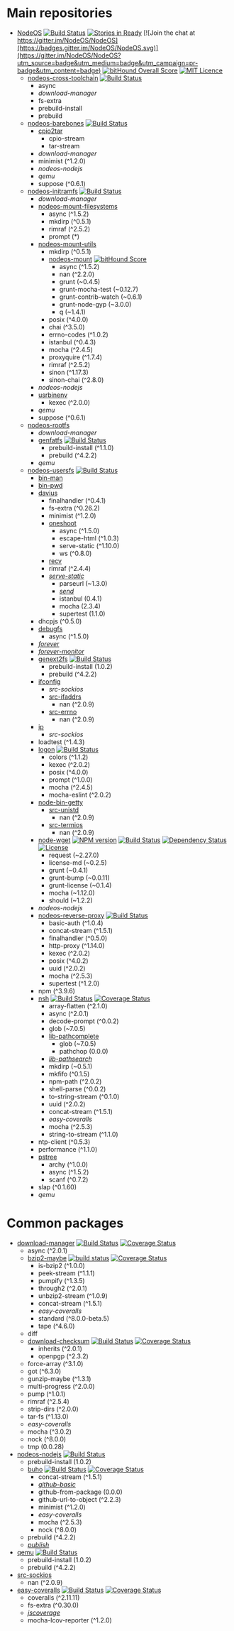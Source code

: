 # Main repositories
* [NodeOS](https://github.com/NodeOS/NodeOS)
  [![Build Status](https://semaphoreapp.com/api/v1/projects/71d72807-779a-40d3-a8d4-523cd0a52eb3/356164/shields_badge.svg)](https://semaphoreapp.com/nodeos/nodeos)
  [![Stories in Ready](https://badge.waffle.io/NodeOS/NodeOS.png?label=ready&title=Ready)](https://waffle.io/NodeOS/NodeOS)
  [![Join the chat at https://gitter.im/NodeOS/NodeOS](https://badges.gitter.im/NodeOS/NodeOS.svg)](https://gitter.im/NodeOS/NodeOS?utm_source=badge&utm_medium=badge&utm_campaign=pr-badge&utm_content=badge)
  [![bitHound Overall Score](https://www.bithound.io/github/NodeOS/NodeOS/badges/score.svg)](https://www.bithound.io/github/NodeOS/NodeOS)
  [![MIT Licence](https://badges.frapsoft.com/os/mit/mit.svg)](https://opensource.org/licenses/mit-license.php)
  * [nodeos-cross-toolchain](https://github.com/NodeOS/nodeos-cross-toolchain)
    [![Build Status](https://semaphoreci.com/api/v1/nodeos/nodeos-cross-toolchain/branches/master/shields_badge.svg)](https://semaphoreci.com/nodeos/nodeos-cross-toolchain)
    * async
    * *download-manager*
    * fs-extra
    * prebuild-install
    * prebuild
  * [nodeos-barebones](https://github.com/NodeOS/nodeos-barebones)
    [![Build Status](https://semaphoreci.com/api/v1/nodeos/nodeos-barebones/branches/master/badge.svg)](https://semaphoreci.com/nodeos/nodeos-barebones)
    * [cpio2tar](https://github.com/piranna/cpio2tar)
      * cpio-stream
      * tar-stream
    * *download-manager*
    * minimist (^1.2.0)
    * *nodeos-nodejs*
    * *qemu*
    * suppose (^0.6.1)
  * [nodeos-initramfs](https://github.com/NodeOS/nodeos-initramfs)
    [![Build Status](https://semaphoreci.com/api/v1/nodeos/nodeos-initramfs/branches/master/badge.svg)](https://semaphoreci.com/nodeos/nodeos-initramfs)
    * *download-manager*
    * [nodeos-mount-filesystems](https://github.com/NodeOS/nodeos-mount-filesystems)
      * async (^1.5.2)
      * mkdirp (^0.5.1)
      * rimraf (^2.5.2)
      * prompt (*)
    * [nodeos-mount-utils](https://github.com/NodeOS/nodeos-mount-utils)
      * mkdirp (^0.5.1)
      * [nodeos-mount](https://github.com/NodeOS/nodeos-mount)
        [![bitHound Score](https://www.bithound.io/NodeOS/nodeos-mount/badges/score.svg)](https://www.bithound.io/NodeOS/nodeos-mount)
        * async (^1.5.2)
        * nan (^2.2.0)
        * grunt (~0.4.5)
        * grunt-mocha-test (~0.12.7)
        * grunt-contrib-watch (~0.6.1)
        * grunt-node-gyp (~3.0.0)
        * q (~1.4.1)
      * posix (^4.0.0)
      * chai (^3.5.0)
      * errno-codes (^1.0.2)
      * istanbul (^0.4.3)
      * mocha (^2.4.5)
      * proxyquire (^1.7.4)
      * rimraf (^2.5.2)
      * sinon (^1.17.3)
      * sinon-chai (^2.8.0)
    * *nodeos-nodejs*
    * [usrbinenv](https://github.com/piranna/usrbinenv)
      * kexec (^2.0.0)
    * *qemu*
    * suppose (^0.6.1)
  * [nodeos-rootfs](https://github.com/NodeOS/nodeos-rootfs)
    * *download-manager*
    * [genfatfs](https://github.com/NodeOS/genfatfs)
      [![Build Status](https://semaphoreci.com/api/v1/nodeos/genfatfs/branches/master/badge.svg)](https://semaphoreci.com/nodeos/genfatfs)
      * prebuild-install (^1.1.0)
      * prebuild (^4.2.2)
    * *qemu*
  * [nodeos-usersfs](https://github.com/NodeOS/nodeos-usersfs)
    [![Build Status](https://semaphoreci.com/api/v1/nodeos/nodeos-usersfs/branches/master/badge.svg)](https://semaphoreci.com/nodeos/nodeos-usersfs)
    * [bin-man](https://www.npmjs.com/package/bin-man)
    * [bin-pwd](https://www.npmjs.com/package/bin-pwd)
    * [davius](https://github.com/piranna/Davius)
      * finalhandler (^0.4.1)
      * fs-extra (^0.26.2)
      * minimist (^1.2.0)
      * [oneshoot](https://github.com/piranna/oneshoot)
        * async (^1.5.0)
        * escape-html (^1.0.3)
        * serve-static (^1.10.0)
        * ws (^0.8.0)
      * [recv](https://github.com/piranna/recv)
      * rimraf (^2.4.4)
      * *[serve-static](https://github.com/piranna/serve-static)*
        * parseurl (~1.3.0)
        * *[send](https://github.com/piranna/send/tree/index)*
        * istanbul (0.4.1)
        * mocha (2.3.4)
        * supertest (1.1.0)
    * dhcpjs (^0.5.0)
    * [debugfs](https://github.com/piranna/DebugFS)
      * async (^1.5.0)
    * *[forever](https://github.com/piranna/forever/tree/starter)*
    * *[forever-monitor](https://github.com/piranna/forever-monitor)*
    * [genext2fs](https://github.com/NodeOS/genext2fs)
      [![Build Status](https://semaphoreci.com/api/v1/nodeos/genext2fs/branches/master/badge.svg)](https://semaphoreci.com/nodeos/genext2fs)
      * prebuild-install (1.0.2)
      * prebuild (^4.2.2)
    * [ifconfig](https://github.com/NodeOS/ifconfig)
      * *src-sockios*
      * [src-ifaddrs](https://github.com/NodeOS/node-src-ifaddrs)
        * nan (^2.0.9)
      * [src-errno](https://github.com/NodeOS/node-src-errno)
        * nan (^2.0.9)
    * [ip](https://github.com/NodeOS/ip)
      * *src-sockios*
    * loadtest (^1.4.3)
    * [logon](https://github.com/piranna/logon)
      [![Build Status](https://travis-ci.org/piranna/logon.svg?branch=master)](https://travis-ci.org/piranna/logon)
      * colors (^1.1.2)
      * kexec (^2.0.2)
      * posix (^4.0.0)
      * prompt (^1.0.0)
      * mocha (^2.4.5)
      * mocha-eslint (^2.0.2)
    * [node-bin-getty](https://github.com/NodeOS/node-bin-getty)
      * [src-unistd](https://github.com/NodeOS/node-src-unistd)
        * nan (^2.0.9)
      * [src-termios](https://github.com/NodeOS/node-src-termios)
        * nan (^2.0.9)
    * [node-wget](https://github.com/tylerl0706/wgetjs)
      [![NPM version](https://badge.fury.io/js/wgetjs.png?branch=master)](http://badge.fury.io/js/wgetjs)
      [![Build Status](https://travis-ci.org/angleman/wgetjs.png?branch=master)](https://travis-ci.org/angleman/wgetjs)
      [![Dependency Status](https://gemnasium.com/angleman/wgetjs.png?branch=master)](https://gemnasium.com/angleman/wgetjs)
      [![License](https://img.shields.io/badge/license-MIT-brightgreen.svg?style=flat-square)](#licensemit)
      * request (~2.27.0)
      * license-md (~0.2.5)
      * grunt (~0.4.1)
      * grunt-bump (~0.0.11)
      * grunt-license (~0.1.4)
      * mocha (~1.12.0)
      * should (~1.2.2)
    * *nodeos-nodejs*
    * [nodeos-reverse-proxy](https://github.com/piranna/nodeos-reverse-proxy)
      [![Build Status](https://travis-ci.org/piranna/nodeos-reverse-proxy.svg?branch=master)](https://travis-ci.org/piranna/nodeos-reverse-proxy)
      * basic-auth (^1.0.4)
      * concat-stream (^1.5.1)
      * finalhandler (^0.5.0)
      * http-proxy (^1.14.0)
      * kexec (^2.0.2)
      * posix (^4.0.2)
      * uuid (^2.0.2)
      * mocha (^2.5.3)
      * supertest (^1.2.0)
    * npm (^3.9.6)
    * [nsh](https://github.com/piranna/nsh)
      [![Build Status](https://travis-ci.org/piranna/nsh.svg?branch=master)](https://travis-ci.org/piranna/nsh)
      [![Coverage Status](https://coveralls.io/repos/github/piranna/nsh/badge.svg?branch=master)](https://coveralls.io/github/piranna/nsh?branch=master)
      * array-flatten (^2.1.0)
      * async (^2.0.1)
      * decode-prompt (^0.0.2)
      * glob (~7.0.5)
      * [lib-pathcomplete](https://github.com/piranna/node-lib-pathcomplete)
        * glob (~7.0.5)
        * pathchop (0.0.0)
      * *[lib-pathsearch](https://github.com/piranna/node-lib-pathsearch)*
      * mkdirp (~0.5.1)
      * mkfifo (^0.1.5)
      * npm-path (^2.0.2)
      * shell-parse (^0.0.2)
      * to-string-stream (^0.1.0)
      * uuid (^2.0.2)
      * concat-stream (^1.5.1)
      * *easy-coveralls*
      * mocha (^2.5.3)
      * string-to-stream (^1.1.0)
    * ntp-client (^0.5.3)
    * performance (^1.1.0)
    * [pstree](https://github.com/piranna/pstree)
      * archy (^1.0.0)
      * async (^1.5.2)
      * scanf (^0.7.2)
    * slap (^0.1.60)
    * *qemu*

# Common packages
* [download-manager](https://github.com/piranna/download-manager)
  [![Build Status](https://travis-ci.org/piranna/download-manager.svg?branch=master)](https://travis-ci.org/piranna/download-manager)
  [![Coverage Status](https://coveralls.io/repos/github/piranna/download-manager/badge.svg?branch=master)](https://coveralls.io/github/piranna/download-manager?branch=master)
  * async (^2.0.1)
  * [bzip2-maybe](https://github.com/piranna/bzip2-maybe)
    [![build status](http://img.shields.io/travis/piranna/bzip2-maybe.svg?style=flat)](http://travis-ci.org/piranna/bzip2-maybe)
    [![Coverage Status](https://coveralls.io/repos/github/piranna/bzip2-maybe/badge.svg?branch=master)](https://coveralls.io/github/piranna/bzip2-maybe?branch=master)
    * is-bzip2 (^1.0.0)
    * peek-stream (^1.1.1)
    * pumpify (^1.3.5)
    * through2 (^2.0.1)
    * unbzip2-stream (^1.0.9)
    * concat-stream (^1.5.1)
    * *easy-coveralls*
    * standard (^8.0.0-beta.5)
    * tape (^4.6.0)
  * diff
  * [download-checksum](https://github.com/piranna/download-checksum)
    [![Build Status](https://travis-ci.org/piranna/download-checksum.svg?branch=master)](https://travis-ci.org/piranna/download-checksum)
    [![Coverage Status](https://coveralls.io/repos/github/piranna/download-checksum/badge.svg?branch=master)](https://coveralls.io/github/piranna/download-checksum?branch=master)
    * inherits (^2.0.1)
    * openpgp (^2.3.2)
  * force-array (^3.1.0)
  * got (^6.3.0)
  * gunzip-maybe (^1.3.1)
  * multi-progress (^2.0.0)
  * pump (^1.0.1)
  * rimraf (^2.5.4)
  * strip-dirs (^2.0.0)
  * tar-fs (^1.13.0)
  * *easy-coveralls*
  * mocha (^3.0.2)
  * nock (^8.0.0)
  * tmp (0.0.28)
* [nodeos-nodejs](https://github.com/NodeOS/nodejs)
  [![Build Status](https://semaphoreci.com/api/v1/nodeos/nodejs/branches/master/badge.svg)](https://semaphoreci.com/nodeos/nodejs)
  * prebuild-install (1.0.2)
  * [buho](https://github.com/piranna/buho)
    [![Build Status](https://travis-ci.org/piranna/buho.svg?branch=master)](https://travis-ci.org/piranna/buho)
    [![Coverage Status](https://coveralls.io/repos/github/piranna/buho/badge.svg?branch=master)](https://coveralls.io/github/piranna/buho?branch=master)
    * concat-stream (^1.5.1)
    * *[github-basic](https://github.com/piranna/github-basic)*
    * github-from-package (0.0.0)
    * github-url-to-object (^2.2.3)
    * minimist (^1.2.0)
    * *easy-coveralls*
    * mocha (^2.5.3)
    * nock (^8.0.0)
  * prebuild (^4.2.2)
  * *[publish](https://github.com/piranna/node-publish)*
* [qemu](https://github.com/NodeOS/qemu)
  [![Build Status](https://semaphoreci.com/api/v1/nodeos/qemu/branches/master/shields_badge.svg)](https://semaphoreci.com/nodeos/qemu)
  * prebuild-install (1.0.2)
  * prebuild (^4.2.2)
* [src-sockios](https://github.com/NodeOS/sockios)
  * nan (^2.0.9)
* [easy-coveralls](https://github.com/piranna/easy-coveralls)
  [![Build Status](https://travis-ci.org/piranna/easy-coveralls.svg?branch=master)](https://travis-ci.org/piranna/easy-coveralls)
  [![Coverage Status](https://coveralls.io/repos/github/piranna/easy-coveralls/badge.svg?branch=master)](https://coveralls.io/github/piranna/easy-coveralls?branch=master)
  * coveralls (^2.11.11)
  * fs-extra (^0.30.0)
  * *[jscoverage](https://github.com/piranna/jscoverage)*
  * mocha-lcov-reporter (^1.2.0)
